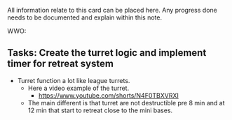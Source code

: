 All information relate to this card can be placed here. Any progress done needs to be documented and explain within this note.

WWO:

## Tasks: Create the turret logic and implement timer for retreat system
- Turret function a lot like league turrets.
	- Here a video example of the turret.
		- https://www.youtube.com/shorts/N4F0TBXVRXI
	- The main different is that turret are not destructible pre 8 min and at 12 min that start to retreat close to the mini bases.
